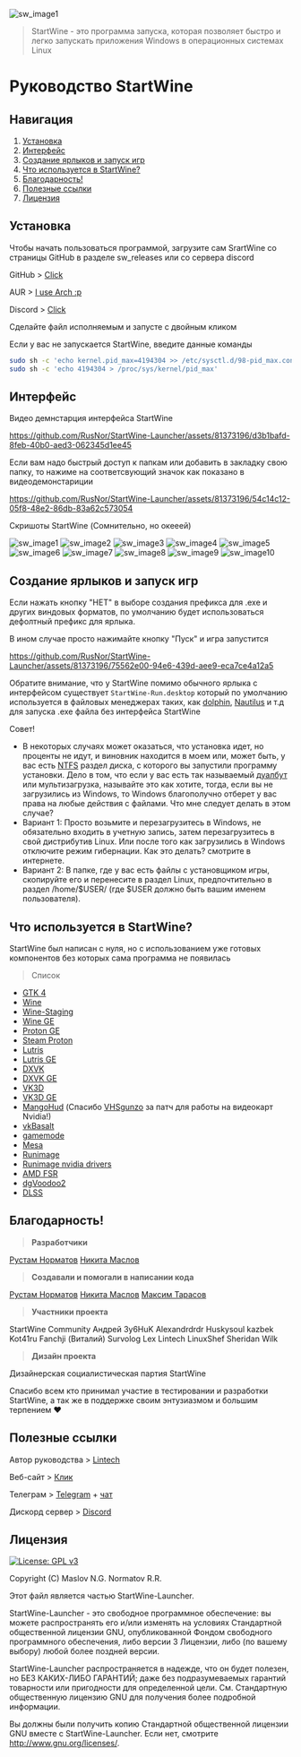 ![sw_image1](/handbook/sw_logo.svg)

> StartWine - это программа запуска, которая позволяет быстро и легко запускать приложения Windows в операционных системах Linux
# **Руководство StartWine**

## Навигация
1. [Установка](#установка)
2. [Интерфейс](#интерфейс)
3. [Cоздание ярлыков и запуск игр](#cоздание-ярлыков-и-запуск-игр)
4. [Что используется в StartWine?](#что-используется-в-startwine)
5. [Благодарность!](#благодарность)
6. [Полезные ссылки](#полезные-ссылки)
7. [Лицензия](#лицензия)

## Установка
Чтобы начать пользоваться программой, загрузите сам SrartWine со страницы GitHub в разделе sw_releases или со сервера discord

GitHub > [Click](https://github.com/RusNor/StartWine-Launcher/releases)

AUR > [I use Arch :p](https://aur.archlinux.org/packages/startwine)

Discord > [Click](https://discord.gg/jjY3auVdfm)

Сделайте файл исполняемым и запусте с двойным кликом

Если у вас не запускается StartWine, введите данные команды
```bash
sudo sh -c 'echo kernel.pid_max=4194304 >> /etc/sysctl.d/98-pid_max.conf'
sudo sh -c 'echo 4194304 > /proc/sys/kernel/pid_max'
```

## Интерфейс

Видео демнстарция интерфейса StartWine

https://github.com/RusNor/StartWine-Launcher/assets/81373196/d3b1bafd-8feb-40b0-aed3-062345d1ee45

Если вам надо быстрый доступ к папкам или добавить в закладку свою папку, то нажиме на соответсвующий значок как показано в видеодемонстариции

https://github.com/RusNor/StartWine-Launcher/assets/81373196/54c14c12-05f8-48e2-86db-83a62c573054

Скришоты StartWine (Сомнительно, но окееей)

![sw_image1](/handbook/ru/sw_image1.png)
![sw_image2](/handbook/ru/sw_image2.png)
![sw_image3](/handbook/ru/sw_image3.png)
![sw_image4](/handbook/ru/sw_image4.png)
![sw_image5](/handbook/ru/sw_image5.png)
![sw_image6](/handbook/ru/sw_image6.png)
![sw_image7](/handbook/ru/sw_image7.png)
![sw_image8](/handbook/ru/sw_image8.png)
![sw_image9](/handbook/ru/sw_image9.png)
![sw_image10](/handbook/ru/sw_image10.png)

## Cоздание ярлыков и запуск игр
Если нажать кнопку "НЕТ" в выборе создания префикса для .exe и других виндовых форматов, по умолчанию будет использоваться дефолтный префикс для ярлыка.

В ином случае просто нажимайте кнопку "Пуск" и игра запустится

https://github.com/RusNor/StartWine-Launcher/assets/81373196/75562e00-94e6-439d-aee9-eca7ce4a12a5

Обратите внимание, что у StartWine помимо обычного ярлыка с интерфейсом существует ```StartWine-Run.desktop``` который по умолчанию используется в файловых менеджерах таких, как [dolphin](https://ru.wikipedia.org/wiki/Dolphin_(%D1%84%D0%B0%D0%B9%D0%BB%D0%BE%D0%B2%D1%8B%D0%B9_%D0%BC%D0%B5%D0%BD%D0%B5%D0%B4%D0%B6%D0%B5%D1%80)), [Nautilus](https://ru.wikipedia.org/wiki/GNOME_Files) и т.д для запуска .exe файла без интерфейса StartWine

Совет!

* В некоторых случаях может оказаться, что установка идет, но проценты не идут, и виновник находится в моем или, может быть, у вас есть [NTFS](https://ru.wikipedia.org/wiki/NTFS ) раздел диска, с которого вы запустили программу установки. Дело в том, что если у вас есть так называемый [дуалбут](https://ru.wikipedia.org/wiki/Мультизагрузка) или мультизагрузка, называйте это как хотите, тогда, если вы не загрузились из Windows, то Windows благополучно отберет у вас права на любые действия с файлами.
Что мне следует делать в этом случае?
* Вариант 1: Просто возьмите и перезагрузитесь в Windows, не обязательно входить в учетную запись, затем перезагрузитесь в свой дистрибутив Linux. Или после того как загрузились в Windows отключите режим гибернации. Как это делать? смотрите в интернете.
* Вариант 2: В папке, где у вас есть файлы с установщиком игры, скопируйте его и перенесите в раздел Linux, предпочтительно в раздел /home/$USER/ (где $USER должно быть вашим именем пользователя).

## Что используется в StartWine?
StartWine был написан с нуля, но с использованием уже готовых компонентов без которых сама программа не появилась
> Список 

* [GTK 4](https://www.gtk.org/)
* [Wine](https://www.winehq.org/)
* [Wine-Staging](https://github.com/Kron4ek/Wine-Builds)
* [Wine GE](https://github.com/GloriousEggroll/wine-ge-custom)
* [Proton GE](https://github.com/GloriousEggroll/proton-ge-custom)
* [Steam Proton](https://github.com/ValveSoftware/Proton)
* [Lutris](https://github.com/lutris/wine)
* [Lutris GE](https://github.com/GloriousEggroll/proton-ge-custom)
* [DXVK](https://github.com/doitsujin/dxvk)
* [DXVK GE](https://github.com/GloriousEggroll/wine-ge-custom)
* [VK3D](https://github.com/HansKristian-Work/vkd3d-proton)
* [VK3D GE](https://github.com/GloriousEggroll/wine-ge-custom)
* [MangoHud](https://github.com/flightlessmango/MangoHud) (Спасибо [VHSgunzo](https://github.com/VHSgunzo) за патч для работы на видеокарт Nvidia!)
* [vkBasalt](https://github.com/DadSchoorse/vkBasalt)
* [gamemode](https://github.com/FeralInteractive/gamemode)
* [Mesa](https://www.mesa3d.org/)
* [Runimage](https://github.com/VHSgunzo/runimage)
* [Runimage nvidia drivers](https://github.com/VHSgunzo/runimage-nvidia-drivers)
* [AMD FSR](https://github.com/GPUOpen-Effects/FidelityFX-FSR2)
* [dgVoodoo2](http://dege.freeweb.hu/dgVoodoo2/dgVoodoo2/)
* [DLSS](https://www.nvidia.com/en-us/geforce/technologies/dlss/)

## Благодарность!

> **Разработчики**

[Рустам Норматов](https://github.com/RusNor)
[Никита Маслов](https://github.com/nix-on-nix)

> **Создавали и помогали в написании кода**

[Рустам Норматов](https://github.com/RusNor)
[Никита Маслов](https://github.com/nix-on-nix)
[Максим Тарасов](https://github.com/VHSgunzo)

> **Участники проекта**

StartWine Community
Андрей
3y6HuK
Alexandrdrdr
Huskysoul
kazbek
Kot41ru
Fanchji (Виталий)
Survolog
Lex
Lintech
LinuxShef
Sheridan
Wilk

> **Дизайн проекта**

Дизайнерская социалистическая партия StartWine

Спасибо всем кто принимал участие в тестировании и разработки StartWine, а так же в поддержке своим энтузиазмом и большим терпением ❤️

## Полезные ссылки

Автор руководства > [Lintech](https://www.youtube.com/c/Lintech8)

Веб-сайт > [Клик](https://startwine-project.ru/)

Телеграм > [Telegram](https://t.me/StartWine) + [чат](https://t.me/StartWineChat)

Дискорд сервер > [Discord](https://discord.gg/jjY3auVdfm)

## Лицензия

[![License: GPL v3](https://img.shields.io/badge/License-GPLv3-blue.svg)](https://www.gnu.org/licenses/gpl-3.0)

Copyright (C) Maslov N.G. Normatov R.R.

Этот файл является частью StartWine-Launcher.

StartWine-Launcher - это свободное программное обеспечение: вы можете распространять его и/или изменять
на условиях Стандартной общественной лицензии GNU, опубликованной
Фондом свободного программного обеспечения, либо версии 3 Лицензии, либо
(по вашему выбору) любой более поздней версии.

StartWine-Launcher распространяется в надежде, что он будет полезен,
но БЕЗ КАКИХ-ЛИБО ГАРАНТИЙ; даже без подразумеваемых гарантий
товарности или пригодности для определенной цели. См.
Стандартную общественную лицензию GNU для получения более подробной информации.

Вы должны были получить копию Стандартной общественной лицензии GNU
вместе с StartWine-Launcher.  Если нет, смотрите <http://www.gnu.org/licenses/>.
